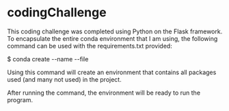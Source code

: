 # codingChallenge

This coding challenge was completed using Python on the Flask framework. To encapsulate the entire conda environment that I am using, the following command can be used with the requirements.txt provided:

$ conda create --name <env> --file <this file>

Using this command will create an environment that contains all packages used (and many not used) in the project.

After running the command, the environment will be ready to run the program.